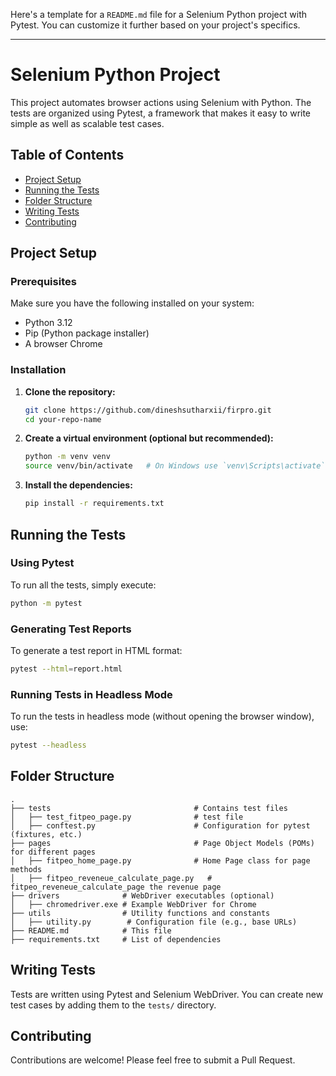 Here's a template for a `README.md` file for a Selenium Python project with Pytest. You can customize it further based on your project's specifics.

---

# Selenium Python Project

This project automates browser actions using Selenium with Python. The tests are organized using Pytest, a framework that makes it easy to write simple as well as scalable test cases.

## Table of Contents
- [Project Setup](#project-setup)
- [Running the Tests](#running-the-tests)
- [Folder Structure](#folder-structure)
- [Writing Tests](#writing-tests)
- [Contributing](#contributing)

## Project Setup

### Prerequisites
Make sure you have the following installed on your system:
- Python 3.12
- Pip (Python package installer)
- A browser Chrome

### Installation

1. **Clone the repository:**
    ```bash
    git clone https://github.com/dineshsutharxii/firpro.git
    cd your-repo-name
    ```

2. **Create a virtual environment (optional but recommended):**
    ```bash
    python -m venv venv
    source venv/bin/activate   # On Windows use `venv\Scripts\activate`
    ```

3. **Install the dependencies:**
    ```bash
    pip install -r requirements.txt
    ```

## Running the Tests

### Using Pytest

To run all the tests, simply execute:
```bash
python -m pytest
```

### Generating Test Reports

To generate a test report in HTML format:
```bash
pytest --html=report.html
```

### Running Tests in Headless Mode

To run the tests in headless mode (without opening the browser window), use:
```bash
pytest --headless
```

## Folder Structure

```
.
├── tests                                # Contains test files
│   ├── test_fitpeo_page.py              # test file
│   ├── conftest.py                      # Configuration for pytest (fixtures, etc.)
├── pages                                # Page Object Models (POMs) for different pages
│   ├── fitpeo_home_page.py              # Home Page class for page methods
│   ├── fitpeo_reveneue_calculate_page.py   # fitpeo_reveneue_calculate_page the revenue page
├── drivers              # WebDriver executables (optional)
│   ├── chromedriver.exe # Example WebDriver for Chrome
├── utils                # Utility functions and constants
│   ├── utility.py        # Configuration file (e.g., base URLs)
├── README.md            # This file
├── requirements.txt     # List of dependencies
```

## Writing Tests

Tests are written using Pytest and Selenium WebDriver. You can create new test cases by adding them to the `tests/` directory. 

## Contributing

Contributions are welcome! Please feel free to submit a Pull Request.
